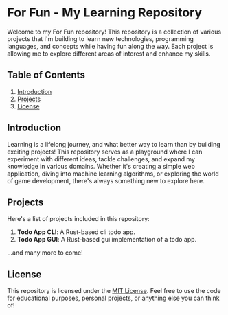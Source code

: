 # For Fun - My Learning Repository

Welcome to my For Fun repository! This repository is a collection of various projects that I'm building to learn new technologies, programming languages, and concepts while having fun along the way. Each project is allowing me to explore different areas of interest and enhance my skills.

## Table of Contents

1. [Introduction](#introduction)
2. [Projects](#projects)
5. [License](#license)

## Introduction

Learning is a lifelong journey, and what better way to learn than by building exciting projects! This repository serves as a playground where I can experiment with different ideas, tackle challenges, and expand my knowledge in various domains. Whether it's creating a simple web application, diving into machine learning algorithms, or exploring the world of game development, there's always something new to explore here.

## Projects

Here's a list of projects included in this repository:

1. **Todo App CLI**: A Rust-based cli todo app.
2. **Todo App GUI**: A Rust-based gui implementation of a todo app.

...and many more to come!

## License

This repository is licensed under the [MIT License](LICENSE). Feel free to use the code for educational purposes, personal projects, or anything else you can think of!
